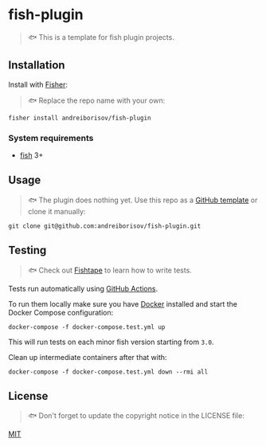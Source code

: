 # fish-plugin

> 🐟 This is a template for fish plugin projects.

## Installation

Install with [Fisher](https://github.com/jorgebucaran/fisher):

> 🐟 Replace the repo name with your own:

```fish
fisher install andreiborisov/fish-plugin
```

### System requirements

* [fish](https://fishshell.com) 3+

## Usage

> 🐟 The plugin does nothing yet. Use this repo as a [GitHub template](https://help.github.com/en/github/creating-cloning-and-archiving-repositories/creating-a-repository-from-a-template) or clone it manually:

```fish
git clone git@github.com:andreiborisov/fish-plugin.git
```

## Testing

> 🐟 Check out [Fishtape](https://github.com/jorgebucaran/fishtape) to learn how to write tests.

Tests run automatically using [GitHub Actions](https://help.github.com/en/actions).

To run them locally make sure you have [Docker](https://www.docker.com/products/docker-desktop) installed and start the Docker Compose configuration:

```shell
docker-compose -f docker-compose.test.yml up
```

This will run tests on each minor fish version starting from `3.0`.

Clean up intermediate containers after that with:

```shell
docker-compose -f docker-compose.test.yml down --rmi all
```

## License

> 🐟 Don't forget to update the copyright notice in the LICENSE file:

[MIT](LICENSE)
